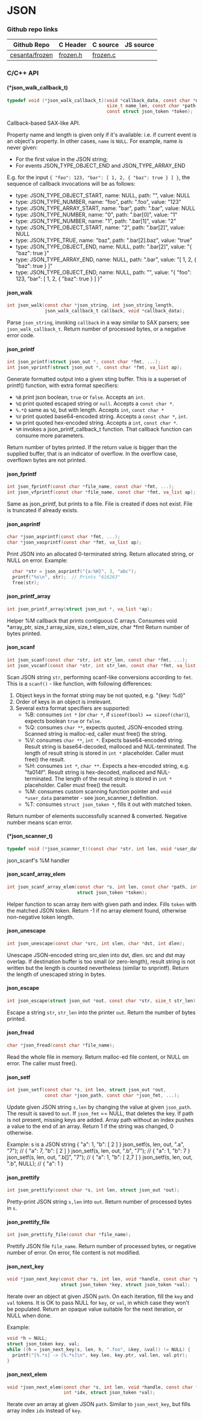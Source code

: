 # JSON
### Github repo links
| Github Repo | C Header | C source  | JS source |
| ----------- | -------- | --------  | ----------------- |
| [cesanta/frozen](https://github.com/cesanta/frozen) | [frozen.h](https://github.com/cesanta/frozen/tree/master/frozen.h) | [frozen.c](https://github.com/cesanta/frozen/tree/master/frozen.c)  | &nbsp;         |


### C/С++ API
#### (*json_walk_callback_t)

```c
typedef void (*json_walk_callback_t)(void *callback_data, const char *name,
                                     size_t name_len, const char *path,
                                     const struct json_token *token);
```

Callback-based SAX-like API.

Property name and length is given only if it's available: i.e. if current
event is an object's property. In other cases, `name` is `NULL`. For
example, name is never given:
  - For the first value in the JSON string;
  - For events JSON_TYPE_OBJECT_END and JSON_TYPE_ARRAY_END

E.g. for the input `{ "foo": 123, "bar": [ 1, 2, { "baz": true } ] }`,
the sequence of callback invocations will be as follows:

- type: JSON_TYPE_OBJECT_START, name: NULL, path: "", value: NULL
- type: JSON_TYPE_NUMBER, name: "foo", path: ".foo", value: "123"
- type: JSON_TYPE_ARRAY_START,  name: "bar", path: ".bar", value: NULL
- type: JSON_TYPE_NUMBER, name: "0", path: ".bar[0]", value: "1"
- type: JSON_TYPE_NUMBER, name: "1", path: ".bar[1]", value: "2"
- type: JSON_TYPE_OBJECT_START, name: "2", path: ".bar[2]", value: NULL
- type: JSON_TYPE_TRUE, name: "baz", path: ".bar[2].baz", value: "true"
- type: JSON_TYPE_OBJECT_END, name: NULL, path: ".bar[2]", value: "{ \"baz\":
true }"
- type: JSON_TYPE_ARRAY_END, name: NULL, path: ".bar", value: "[ 1, 2, {
\"baz\": true } ]"
- type: JSON_TYPE_OBJECT_END, name: NULL, path: "", value: "{ \"foo\": 123,
\"bar\": [ 1, 2, { \"baz\": true } ] }"
 
#### json_walk

```c
int json_walk(const char *json_string, int json_string_length,
              json_walk_callback_t callback, void *callback_data);
```

Parse `json_string`, invoking `callback` in a way similar to SAX parsers;
see `json_walk_callback_t`.
Return number of processed bytes, or a negative error code.
 
#### json_printf

```c
int json_printf(struct json_out *, const char *fmt, ...);
int json_vprintf(struct json_out *, const char *fmt, va_list ap);
```

Generate formatted output into a given sting buffer.
This is a superset of printf() function, with extra format specifiers:
 - `%B` print json boolean, `true` or `false`. Accepts an `int`.
 - `%Q` print quoted escaped string or `null`. Accepts a `const char *`.
 - `%.*Q` same as `%Q`, but with length. Accepts `int`, `const char *`
 - `%V` print quoted base64-encoded string. Accepts a `const char *`, `int`.
 - `%H` print quoted hex-encoded string. Accepts a `int`, `const char *`.
 - `%M` invokes a json_printf_callback_t function. That callback function
 can consume more parameters.

Return number of bytes printed. If the return value is bigger than the
supplied buffer, that is an indicator of overflow. In the overflow case,
overflown bytes are not printed.
 
#### json_fprintf

```c
int json_fprintf(const char *file_name, const char *fmt, ...);
int json_vfprintf(const char *file_name, const char *fmt, va_list ap);
```

Same as json_printf, but prints to a file.
File is created if does not exist. File is truncated if already exists.
 
#### json_asprintf

```c
char *json_asprintf(const char *fmt, ...);
char *json_vasprintf(const char *fmt, va_list ap);
```

Print JSON into an allocated 0-terminated string.
Return allocated string, or NULL on error.
Example:

```c
  char *str = json_asprintf("{a:%H}", 3, "abc");
  printf("%s\n", str);  // Prints "616263"
  free(str);
```
 
#### json_printf_array

```c
int json_printf_array(struct json_out *, va_list *ap);
```

Helper %M callback that prints contiguous C arrays.
Consumes void *array_ptr, size_t array_size, size_t elem_size, char *fmt
Return number of bytes printed.
 
#### json_scanf

```c
int json_scanf(const char *str, int str_len, const char *fmt, ...);
int json_vscanf(const char *str, int str_len, const char *fmt, va_list ap);
```

Scan JSON string `str`, performing scanf-like conversions according to `fmt`.
This is a `scanf()` - like function, with following differences:

1. Object keys in the format string may be not quoted, e.g. "{key: %d}"
2. Order of keys in an object is irrelevant.
3. Several extra format specifiers are supported:
   - %B: consumes `int *` (or `char *`, if `sizeof(bool) == sizeof(char)`),
      expects boolean `true` or `false`.
   - %Q: consumes `char **`, expects quoted, JSON-encoded string. Scanned
      string is malloc-ed, caller must free() the string.
   - %V: consumes `char **`, `int *`. Expects base64-encoded string.
      Result string is base64-decoded, malloced and NUL-terminated.
      The length of result string is stored in `int *` placeholder.
      Caller must free() the result.
   - %H: consumes `int *`, `char **`.
      Expects a hex-encoded string, e.g. "fa014f".
      Result string is hex-decoded, malloced and NUL-terminated.
      The length of the result string is stored in `int *` placeholder.
      Caller must free() the result.
   - %M: consumes custom scanning function pointer and
      `void *user_data` parameter - see json_scanner_t definition.
   - %T: consumes `struct json_token *`, fills it out with matched token.

Return number of elements successfully scanned & converted.
Negative number means scan error.
 
#### (*json_scanner_t)

```c
typedef void (*json_scanner_t)(const char *str, int len, void *user_data);
```
 json_scanf's %M handler  
#### json_scanf_array_elem

```c
int json_scanf_array_elem(const char *s, int len, const char *path, int index,
                          struct json_token *token);
```

Helper function to scan array item with given path and index.
Fills `token` with the matched JSON token.
Return -1 if no array element found, otherwise non-negative token length.
 
#### json_unescape

```c
int json_unescape(const char *src, int slen, char *dst, int dlen);
```

Unescape JSON-encoded string src,slen into dst, dlen.
src and dst may overlap.
If destination buffer is too small (or zero-length), result string is not
written but the length is counted nevertheless (similar to snprintf).
Return the length of unescaped string in bytes.
 
#### json_escape

```c
int json_escape(struct json_out *out, const char *str, size_t str_len);
```

Escape a string `str`, `str_len` into the printer `out`.
Return the number of bytes printed.
 
#### json_fread

```c
char *json_fread(const char *file_name);
```

Read the whole file in memory.
Return malloc-ed file content, or NULL on error. The caller must free().
 
#### json_setf

```c
int json_setf(const char *s, int len, struct json_out *out,
              const char *json_path, const char *json_fmt, ...);
```

Update given JSON string `s,len` by changing the value at given `json_path`.
The result is saved to `out`. If `json_fmt` == NULL, that deletes the key.
If path is not present, missing keys are added. Array path without an
index pushes a value to the end of an array.
Return 1 if the string was changed, 0 otherwise.

Example:  s is a JSON string { "a": 1, "b": [ 2 ] }
  json_setf(s, len, out, ".a", "7");     // { "a": 7, "b": [ 2 ] }
  json_setf(s, len, out, ".b", "7");     // { "a": 1, "b": 7 }
  json_setf(s, len, out, ".b[]", "7");   // { "a": 1, "b": [ 2,7 ] }
  json_setf(s, len, out, ".b", NULL);    // { "a": 1 }
 
#### json_prettify

```c
int json_prettify(const char *s, int len, struct json_out *out);
```

Pretty-print JSON string `s,len` into `out`.
Return number of processed bytes in `s`.
 
#### json_prettify_file

```c
int json_prettify_file(const char *file_name);
```

Prettify JSON file `file_name`.
Return number of processed bytes, or negative number of error.
On error, file content is not modified.
 
#### json_next_key

```c
void *json_next_key(const char *s, int len, void *handle, const char *path,
                    struct json_token *key, struct json_token *val);
```

Iterate over an object at given JSON `path`.
On each iteration, fill the `key` and `val` tokens. It is OK to pass NULL
for `key`, or `val`, in which case they won't be populated.
Return an opaque value suitable for the next iteration, or NULL when done.

Example:

```c
void *h = NULL;
struct json_token key, val;
while ((h = json_next_key(s, len, h, ".foo", &key, &val)) != NULL) {
  printf("[%.*s] -> [%.*s]\n", key.len, key.ptr, val.len, val.ptr);
}
```
 
#### json_next_elem

```c
void *json_next_elem(const char *s, int len, void *handle, const char *path,
                     int *idx, struct json_token *val);
```

Iterate over an array at given JSON `path`.
Similar to `json_next_key`, but fills array index `idx` instead of `key`.
 
